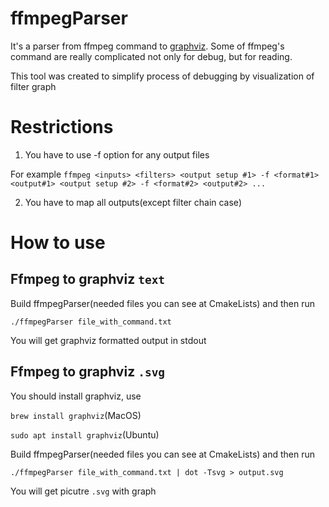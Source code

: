 # ffmpegParser

It's a parser from ffmpeg command to [graphviz](https://graphviz.or). Some of ffmpeg's command are really complicated not only for debug, but for reading. 

This tool was created to simplify process of debugging by visualization of filter graph

# Restrictions 

1. You have to use -f option for any output files

For example `ffmpeg <inputs> <filters> <output setup #1> -f <format#1> <output#1> <output setup #2> -f <format#2> <output#2> ...`

2. You have to map all outputs(except filter chain case)
 
# How to use
## Ffmpeg to graphviz `text`

Build ffmpegParser(needed files you can see at CmakeLists) and then run 

`./ffmpegParser file_with_command.txt`

You will get graphviz formatted output in stdout

## Ffmpeg to graphviz `.svg`

You should install graphviz, use 

`brew install graphviz`(MacOS)

`sudo apt install graphviz`(Ubuntu)

Build ffmpegParser(needed files you can see at CmakeLists) and then run 

`./ffmpegParser file_with_command.txt | dot -Tsvg > output.svg`

You will get picutre `.svg` with graph
